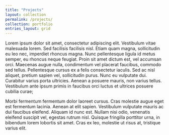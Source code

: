 ```yaml
---
title: "Projects"
layout: collection
permalink: /projects/
collection: portfolio
entries_layout: grid
---
```


Lorem ipsum dolor sit amet, consectetur adipiscing elit. Vestibulum vitae malesuada lorem. Sed facilisis facilisis nisl. Etiam quam magna, sollicitudin eu leo nec, imperdiet rhoncus magna. Nunc pellentesque ligula id metus semper, eu rhoncus neque feugiat. Proin sit amet dictum est, vel accumsan orci. Maecenas augue nulla, condimentum vel placerat faucibus, commodo sed tellus. Pellentesque cursus ex a felis consectetur iaculis. Sed ac nisl aliquet, pretium sapien vel, sollicitudin purus. Nunc eu vulputate dui. Curabitur varius porta ultricies. Aenean a posuere mauris, non varius tellus. Vestibulum ante ipsum primis in faucibus orci luctus et ultrices posuere cubilia curae;

Morbi fermentum fermentum dolor laoreet cursus. Cras molestie augue eget est fermentum lacinia. Aenean at elit sapien. Vestibulum vulputate mauris ac dui faucibus eleifend. Aliquam id nunc est. Nullam nisi odio, venenatis eleifend suscipit vel, egestas rutrum nisl. Quisque fringilla porttitor urna, in bibendum lorem lobortis sit amet. Cras ex leo, molestie ut risus at, tristique varius elit. 